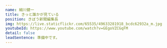 ```yaml
---
name: 細川健一
title: きっと誰かが見ている
position: きぼう新聞編集長
img: https://live.staticflickr.com/65535/49633281918_bcdc62932a_m.jpg
youtubeId: https://www.youtube.com/watch?v=GEgoVZCGqFM
detail: false
leadSentence: 準備中です。
---
```

